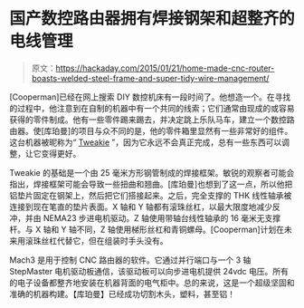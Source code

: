 # 国产数控路由器拥有焊接钢架和超整齐的电线管理

> 原文：<https://hackaday.com/2015/01/21/home-made-cnc-router-boasts-welded-steel-frame-and-super-tidy-wire-management/>

[Cooperman]已经在网上搜索 DIY 数控机床有一段时间了。他想造一个。在寻找的过程中，他注意到在自制的机器中有一个共同的线索；它们通常由现成的或容易获得的零件制成。他有一些零件踢来踢去，并决定跳上乐队马车，建立一个数控路由器。使[库珀曼]的项目与众不同的是，他的零件箱里显然有一些非常好的组件。这台机器被昵称为“ [Tweakie](http://www.cooperman.talktalk.net/index.htm) ”，因为它永远不会真正完成，总有一些东西可以调整，让它变得更好。

Tweakie 的基础是一个由 25 毫米方形钢管制成的焊接框架。敏锐的观察者可能会指出，焊接框架可能会导致一些扭曲和翘曲。[库珀曼]也想到了这一点，所以他把铝垫片固定在钢架上，然后把它们搭接起来。之后，完全支撑的 THK 线性轴承被连接到现在笔直的垫片表面。X 轴和 Y 轴都有滚珠丝杠，以最大限度地减少反冲，并由 NEMA23 步进电机驱动。Z 轴使用带轴台线性轴承的 16 毫米无支撑杆。与 X 轴和 Y 轴不同，Z 轴使用梯形丝杠和青铜螺母。[Cooperman]计划在未来用滚珠丝杠代替它，但在组装时手头没有。

Mach3 是用于控制 CNC 路由器的软件。它通过并行端口与一个 3 轴 StepMaster 电机驱动板通信，该驱动板可以向步进电机提供 24vdc 电压。所有的电子设备都整齐地安装在机器背面的电气柜中。总的来说，这是一个超级坚固和准确的机器构建。【库珀曼】已经成功切割木头，塑料，甚至铝！